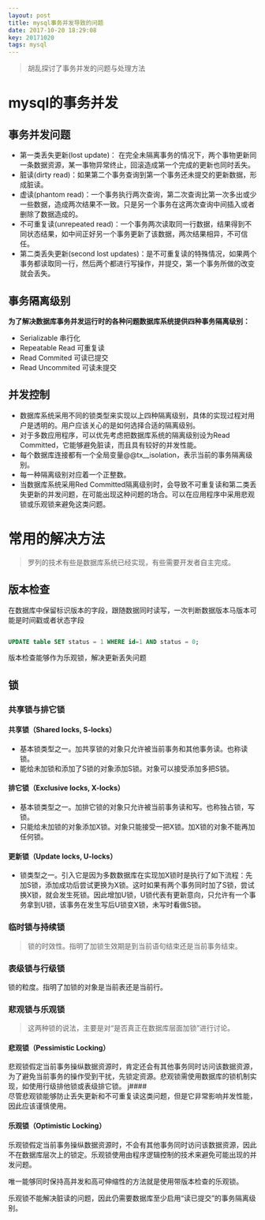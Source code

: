```yaml
---
layout: post
title: mysql事务并发导致的问题
date: 2017-10-20 18:29:08
key: 20171020
tags: mysql
---
```

> 胡乱探讨了事务并发的问题与处理方法

# mysql的事务并发

## 事务并发问题

* 第一类丢失更新(lost update)： 在完全未隔离事务的情况下，两个事物更新同一条数据资源，某一事物异常终止，回滚造成第一个完成的更新也同时丢失。
* 脏读(dirty read)：如果第二个事务查询到第一个事务还未提交的更新数据，形成脏读。
* 虚读(phantom read)：一个事务执行两次查询，第二次查询比第一次多出或少一些数据，造成两次结果不一致。只是另一个事务在这两次查询中间插入或者删除了数据造成的。
* 不可重复读(unrepeated read)：一个事务两次读取同一行数据，结果得到不同状态结果，如中间正好另一个事务更新了该数据，两次结果相异，不可信任。
* 第二类丢失更新(second lost updates)：是不可重复读的特殊情况，如果两个事务都读取同一行，然后两个都进行写操作，并提交，第一个事务所做的改变就会丢失。

## 事务隔离级别

**为了解决数据库事务并发运行时的各种问题数据库系统提供四种事务隔离级别：**

* Serializable 串行化
* Repeatable Read 可重复读
* Read Commited 可读已提交
* Read Uncommited 可读未提交

## 并发控制

* 数据库系统采用不同的锁类型来实现以上四种隔离级别，具体的实现过程对用户是透明的。用户应该关心的是如何选择合适的隔离级别。
* 对于多数应用程序，可以优先考虑把数据库系统的隔离级别设为Read Committed，它能够避免脏读，而且具有较好的并发性能。
* 每个数据库连接都有一个全局变量@@tx__isolation，表示当前的事务隔离级别。
* 每一种隔离级别对应着一个正整数。
* 当数据库系统采用Red Committed隔离级别时，会导致不可重复读和第二类丢失更新的并发问题，在可能出现这种问题的场合。可以在应用程序中采用悲观锁或乐观锁来避免这类问题。

# 常用的解决方法

> 罗列的技术有些是数据库系统已经实现，有些需要开发者自主完成。

## 版本检查

在数据库中保留标识版本的字段，跟随数据同时读写，一次判断数据版本马版本可能是时间戳或者状态字段

```sql

UPDATE table SET status = 1 WHERE id=1 AND status = 0;

```

版本检查能够作为乐观锁，解决更新丢失问题


## 锁

### 共享锁与排它锁

#### 共享锁（Shared locks, S-locks）

* 基本锁类型之一。加共享锁的对象只允许被当前事务和其他事务读。也称读锁。
* 能给未加锁和添加了S锁的对象添加S锁。对象可以接受添加多把S锁。

#### 排它锁（Exclusive locks, X-locks）

* 基本锁类型之一。加排它锁的对象只允许被当前事务读和写。也称独占锁，写锁。
* 只能给未加锁的对象添加X锁。对象只能接受一把X锁。加X锁的对象不能再加任何锁。

#### 更新锁（Update locks, U-locks）

* 锁类型之一。引入它是因为多数数据库在实现加X锁时是执行了如下流程：先加S锁，添加成功后尝试更换为X锁。这时如果有两个事务同时加了S锁，尝试换X锁，就会发生死锁。因此增加U锁，U锁代表有更新意向，只允许有一个事务拿到U锁，该事务在发生写后U锁变X锁，未写时看做S锁。

### 临时锁与持续锁

> 锁的时效性。指明了加锁生效期是到当前语句结束还是当前事务结束。

### 表级锁与行级锁

锁的粒度。指明了加锁的对象是当前表还是当前行。

### 悲观锁与乐观锁

> 这两种锁的说法，主要是对“是否真正在数据库层面加锁”进行讨论。

#### 悲观锁（Pessimistic Locking）

悲观锁假定当前事务操纵数据资源时，肯定还会有其他事务同时访问该数据资源，为了避免当前事务的操作受到干扰，先锁定资源。悲观锁需使用数据库的锁机制实现，如使用行级排他锁或表级排它锁。
j####   
尽管悲观锁能够防止丢失更新和不可重复读这类问题，但是它非常影响并发性能，因此应该谨慎使用。

#### 乐观锁（Optimistic Locking）

乐观锁假定当前事务操纵数据资源时，不会有其他事务同时访问该数据资源，因此不在数据库层次上的锁定。乐观锁使用由程序逻辑控制的技术来避免可能出现的并发问题。

唯一能够同时保持高并发和高可伸缩性的方法就是使用带版本检查的乐观锁。

乐观锁不能解决脏读的问题，因此仍需要数据库至少启用“读已提交”的事务隔离级别。

